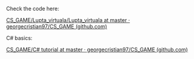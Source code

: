 Check the code here:

[CS_GAME/Lupta_virtuala/Lupta_virtuala at master · georgecristian97/CS_GAME (github.com)](https://github.com/georgecristian97/CS_GAME/tree/master/Lupta_virtuala/Lupta_virtuala)

C# basics:

[CS_GAME/C# tutorial at master · georgecristian97/CS_GAME (github.com)](https://github.com/georgecristian97/CS_GAME/tree/master/C%23tutorial)



